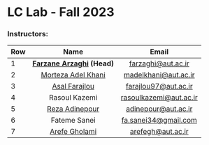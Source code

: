 # LC Lab - Fall 2023

 ### Instructors:
| Row | Name | Email |
| --- | :-:  | :-: |  
| 1 | **[Farzane Arzaghi](https://github.com/FarzanehArzaghi) (Head)** | [farzaghi@aut.ac.ir](mailto:farzaghi@aut.ac.ir) |
| 2 | [Morteza Adel Khani](https://github.com/MAdel93) | [madelkhani@aut.ac.ir](mailto:madelkhani@aut.ac.ir) |
| 3 | [Asal Farajlou](https://github.com/afarajlou) | [farajlou97@aut.ac.ir](mailto:farajlou97@aut.ac.ir) |
| 4 | Rasoul Kazemi | [rasoulkazemi@aut.ac.ir](mailto:rasoulkazemi@aut.ac.ir) |
| 5 | [Reza Adinepour](https://github.com/RezaAdinepour) | [adinepour@aut.ac.ir](mailto:adinepour@aut.ac.ir) |
| 6 | Fateme Sanei | [fa.sanei34@gmail.com](mailto:fa.sanei34@gmail.com) |
| 7 | [Arefe Gholami](https://github.com/ArefeGholami) | [arefegh@aut.ac.ir](mailto:arefegh@aut.ac.ir) |





